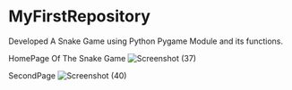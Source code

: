 # MyFirstRepository
Developed A Snake Game using Python Pygame Module and its functions.

HomePage Of The Snake Game
![Screenshot (37)](https://user-images.githubusercontent.com/64455541/100498412-02f73200-3188-11eb-826a-7890c8ba57bf.png)

SecondPage 
![Screenshot (40)](https://user-images.githubusercontent.com/64455541/100498442-4782cd80-3188-11eb-9543-a8b90f794dc1.png)

